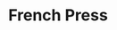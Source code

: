 ---
layout: recipe
title: French Press
norecipe: true
image: https://images.unsplash.com/photo-1519082274554-1ca37fb8abb7?ixlib=rb-4.0.3&ixid=M3wxMjA3fDB8MHxzZWFyY2h8MXx8RlJFTkNIJTIwcHJlc3N8ZW58MHx8MHx8fDA%3D&auto=format&fit=crop&w=800&q=60
---
